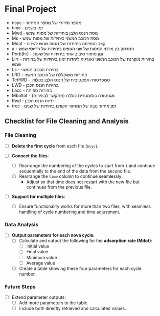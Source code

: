 # Final Project

-   ncyc - מספר סידורי של מספר המחזור
-   time - זמן בשנים
-   Mwd - מסת הננס הלבן ביחידות של מסות שמש
-   Ms - מסת הכוכב המשני ביחידות של מסות שמש
-   Mdot - קצב הספיחה ביחידות של מסות שמש לשנים
-   a - המרחק בין מרכזי המסות של שני הגופים ביחידות של רדיוסי שמש
-   Porb(hr) - זמן מחזור סיבוב אחד ביחידות של שעות
-   Lirr - בהירות מוקרנת של הכוכב המשני (אנרגיה ליחדות זמן) ביחידות של בהירות שמש
-   Ls - בהירות הכוכב המשני
-   LRD - בהירות משוקללת של הכוכב המשני
-   TeffWD - טמפרטורה אפקטיבית של הננס הלבן בקלווין
-   LWD - בהירות הננס הלבן
-   Lacc - בהירות ספיחה
-   Mboltot - מגניטודה בולומטרית כוללת (מתקשר לבהירות)
-   Rwd - רדיוס הננס הלבן
-   trec - זמן מחזור נובה של המחזור הקודם ביחידות של שנים

## Checklist for File Cleaning and Analysis

### File Cleaning

-   [ ] **Delete the first cycle** from each file (`ncyc`).
-   [ ] **Connect the files**:

    -   [ ] Rearrange the numbering of the cycles to start from `1` and continue sequentially to the end of the data from the second file.
    -   [ ] Rearrange the `time` column to continue seamlessly:
        -   Adjust so that time does not restart with the new file but continues from the previous file.

-   [ ] **Support for multiple files**:
    -   [ ] Ensure functionality works for more than two files, with seamless handling of cycle numbering and time adjustment.

### Data Analysis

-   [ ] **Output parameters for each nova cycle**:
    -   [ ] Calculate and output the following for the **adsorption rate (Mdot)**:
        -   [ ] Initial value
        -   [ ] Final value
        -   [ ] Minimum value
        -   [ ] Average value
    -   [ ] Create a table showing these four parameters for each cycle number.

### Future Steps

-   [ ] Extend parameter outputs:
    -   [ ] Add more parameters to the table.
    -   [ ] Include both directly retrieved and calculated values.
